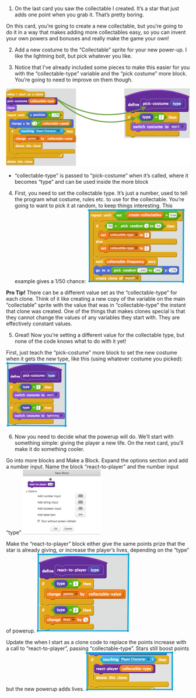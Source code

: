 1. On the last card you saw the collectable I created. It’s a star that just adds one point when you grab it. That’s pretty boring.

 On this card, you’re going to create a new collectable, but you’re going to do it in a way that makes adding more collectables easy, so you can invent your own powers and bonuses and really make the game your own!

 2. Add a new costume to the “Collectable” sprite for your new power-up. I like the lightning bolt, but pick whatever you like.

 3. Notice that I’ve already included some pieces to make this easier for you with the “collectable-type” variable and the “pick costume” more block. You’re going to need to improve on them though.

 ![](assets/powerup1.png)

  * “collectable-type” is passed to “pick-costume” when it’s called, where it becomes “type” and can be used inside the more block

  4. First, you need to set the collectable type. It’s just a number, used to tell the program what costume, rules etc. to use for the collectable. You’re going to want to pick it at random, to keep things interesting. This example gives a 1/50 chance: ![](assets/powerup2.png)

  **Pro Tip!** 
  There can be a different value set as the “collectable-type” for each clone. Think of it like creating a new copy of the variable on the main “collectable” sprite with the value that was in “collectable-type” the instant that clone was created. One of the things that makes clones special is that they cannot change the values of any variables they start with. They are effectively constant values.

5. Great! Now you’re setting a different value for the collectable type, but none of the code knows what to do with it yet! 

First, just teach the “pick-costume” more block to set the new costume when it gets the new type, like this (using whatever costume you picked): ![](assets/powerup3.png)

6. Now you need to decide what the powerup will do. We’ll start with something simple: giving the player a new life. On the next card, you’ll make it do something cooler. 

 Go into more blocks and Make a Block. Expand the options section and add a number input. Name the block “react-to-player” and the number input “type”  ![](assets/powerup4.png)

 Make the “react-to-player” block either give the same points prize that the star is already giving, or increase the player’s lives, depending on the “type” of powerup.  ![](assets/powerup5.png)

 Update the when I start as a clone code to replace the points increase with a call to “react-to-player”, passing “collectable-type”. Stars still boost points but the new powerup adds lives. ![](assets/powerup6.png)


